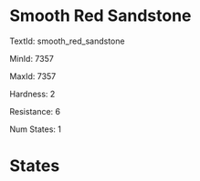 # Smooth Red Sandstone

TextId: smooth_red_sandstone

MinId: 7357

MaxId: 7357

Hardness: 2

Resistance: 6


Num States: 1

# States
```

```